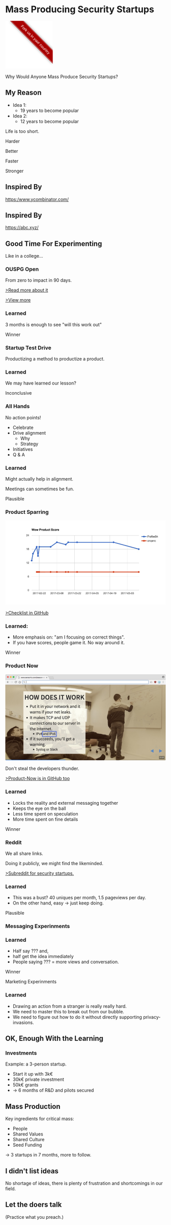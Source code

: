 <!-- .slide: data-background-image="finland.jpg" class="whitebox" -->

# Mass Producing Security Startups

![fork](fork.png)
<!-- .element: class="fork" -->

<!-- next -->

<!-- .slide: data-background-image="why.jpg" class="rightest-whitebox" -->

Why Would Anyone Mass Produce Security Startups?

<!-- next -->

<!-- .slide: data-background-image="world.jpg" class="right-whitebox" -->

## My Reason

* Idea 1:
  * 19 years to become popular
* Idea 2:
  * 12 years to become popular

<!-- next -->

<!-- .slide: data-background-image="lifetooshort.jpg" class="rightest-whitebox" -->

Life is too short.<!-- .element: class="highlight-red" -->

<!-- next -->

<!-- .slide: data-background-image="madscience.jpg" class="rightest-whitebox" -->

Harder

Better

Faster

Stronger
<!-- next -->

## Inspired By

<!-- .slide: data-background-image="ycomb.jpg" class="right-whitebox" -->

<https:/www.ycombinator.com/> <!-- .element: class="small" -->

<!-- next -->

<!-- .slide: data-background-image="alphabet.jpg" class="blackbox" -->

## Inspired By

<https://abc.xyz/>

<!-- next -->

## Good Time For Experimenting

Like in a college...

<!-- next -->


### OUSPG Open

From zero to impact in 90 days.

[>Read more about it](http://slides.com/evilon/ouspg-open-2016) 
<!-- .element: class="small" -->

[>View more](https://www.youtube.com/watch?v=nY450MCMjOU&list=PL1fscFAejNoDGRgJVMrv_jzWny1T1SaDP)
<!-- .element: class="small" -->

<!-- next -->

### Learned

3 months is enough to see "will this work out"

Winner<!-- .element: class="highlight-red" -->

<!-- next -->

<!-- .slide: data-background-image="testdrive.jpg" class="whitebox" -->

### Startup Test Drive

Productizing a method to productize a product.

<!-- next -->

### Learned

We may have learned our lesson?

Inconclusive<!-- .element: class="highlight-red" -->

<!-- next -->

<!-- .slide: data-background-image="allhands.jpg" class="right-whitebox" -->

### All Hands

No action points!

* Celebrate
* Drive alignment
  * Why
  * Strategy
* Initiatives
* Q & A

<!-- next -->

### Learned

Might actually help in alignment.

Meetings can sometimes be fun.

Plausible<!-- .element: class="highlight-red" -->

<!-- next -->

### Product Sparring

![wow](wowscore.jpg)

[>Checklist in GitHub](https://github.com/scanabc/open/blob/master/product-checklist.md)
<!-- .element: class="small" -->

<!-- next -->

### Learned:

* More emphasis on: "am I focusing on correct things".
* If you have scores, people game it. No way around it.

Winner <!-- .element: class="highlight-red" -->

<!-- next -->

### Product Now

![now](now.jpg)

Don't steal the developers thunder.
<!-- .element: class="small" -->
[>Product-Now is in GitHub too](https://github.com/scanabc/open/blob/master/product-now.md)

<!-- next -->

### Learned

* Locks the reality and external messaging together
* Keeps the eye on the ball
* Less time spent on speculation
* More time spent on fine details

Winner<!-- .element: class="highlight-red" -->

<!-- next -->

<!-- .slide: data-background-image="reddit.jpg" class="right-whitebox" -->

### Reddit

We all share links.

Doing it publicly, we might find the likeminded.

[>Subreddit for security startups.](http://reddit.com/r/scanabc/)
<!-- .element: class="small" -->

<!-- next -->

### Learned

* This was a bust? 40 uniques per month, 1.5 pageviews per day.
* On the other hand, easy -> just keep doing.

Plausible<!-- .element: class="highlight-red" -->

<!-- next -->

<!-- .slide: data-background-image="breaking-out-the-box.gif" class="whitebox" -->

### Messaging Experinments

<!-- next -->

### Learned

* Half say ??? and,
* half get the idea immediately
* People saying ??? = more views and conversation.

Winner<!-- .element: class="highlight-red" -->

<!-- next -->

<!-- .slide: data-background-image="social.jpg" class="rightest-whitebox" -->

Marketing Experinments

<!-- next -->

### Learned

* Drawing an action from a stranger is really really hard.
* We need to master this to break out from our bubble.
* We need to figure out how to do it without directly supporting privacy-invasions.

<!-- next -->

## OK, Enough With the Learning

<!-- next -->

<!-- .slide: data-background-image="tempo.jpg" class="whitebox" -->

### Investments

Example: a 3-person startup.

* Start it up with 3k€
* 30k€ private investment
* 50k€ grants
* -> 6 months of R&D and pilots secured

<!-- next -->

## Mass Production

Key ingredients for critical mass:

* People
* Shared Values
* Shared Culture
* Seed Funding

<!-- next -->

-> 3 startups in 7 months, more to follow.

<!-- next -->

## I didn't list ideas

No shortage of ideas, there is plenty of frustration and shortcomings in our field.

<!-- next -->

<!-- .slide: data-background-image="doers.jpg" class="whitebox" -->

## Let the doers talk

(Practice what you preach.)